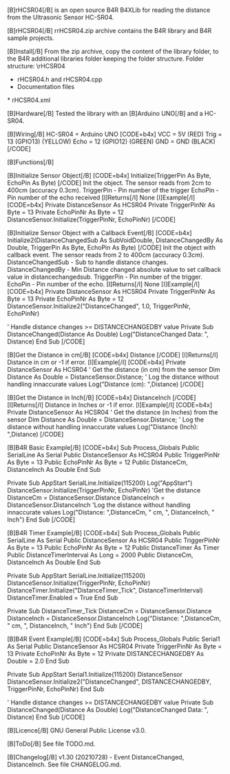 [B]rHCSR04[/B] is an open source B4R B4XLib for reading the distance from the Ultrasonic Sensor HC-SR04.

[B]rHCSR04[/B]
rrHCSR04.zip archive contains the B4R library and B4R sample projects.

[B]Install[/B]
From the zip archive, copy the content of the library folder, to the B4R additional libraries folder keeping the folder structure.
Folder structure:
<path to b4r additional libraries folder>\rHCSR04
* rHCSR04.h and rHCSR04.cpp 
* Documentation files
<path to b4r additional libraries folder>
* rHCSR04.xml

[B]Hardware[/B]
Tested the library with an [B]Arduino UNO[/B] and a HC-SR04.

[B]Wiring[/B]
HC-SR04 = Arduino UNO
[CODE=b4x]
VCC = 5V (RED)
Trig = 13 (GPIO13) (YELLOW)
Echo = 12 (GPIO12) (GREEN)
GND = GND (BLACK)
[/CODE]

[B]Functions[/B]

[B]Initialize Sensor Object[/B]
[CODE=b4x]
Initialize(TriggerPin As Byte, EchoPin As Byte)
[/CODE]
Init the object. The sensor reads from 2cm to 400cm (accuracy 0.3cm).
TriggerPin - Pin number of the trigger
EchoPin - Pin number of the echo received
[I]Returns[/I]
None
[I]Example[/I]
[CODE=b4x]
Private DistanceSensor As HCSR04
Private TriggerPinNr As Byte = 13
Private EchoPinNr As Byte  = 12
DistanceSensor.Initialize(TriggerPinNr, EchoPinNr)
[/CODE]

[B]Initialize Sensor Object with a Callback Event[/B]
[CODE=b4x]
Initialize2(DistanceChangedSub As SubVoidDouble, DistanceChangedBy As Double, TriggerPin As Byte, EchoPin As Byte)
[/CODE]
Init the object with callback event. The sensor reads from 2 to 400cm (accuracy 0.3cm).
DistanceChangedSub - Sub to handle distance changes.
DistanceChangedBy - Min Distance changed absolute value to set callback value in distancechangedsub.
TriggerPin - Pin number of the trigger.
EchoPin - Pin number of the echo.
[I]Returns[/I]
None
[I]Example[/I]
[CODE=b4x]
Private DistanceSensor As HCSR04
Private TriggerPinNr As Byte = 13
Private EchoPinNr As Byte  = 12
DistanceSensor.Initialize2("DistanceChanged", 1.0, TriggerPinNr, EchoPinNr)

' Handle distance changes >= DISTANCECHANGEDBY value
Private Sub DistanceChanged(Distance As Double)
	Log("DistanceChanged Data: ", Distance)
End Sub
[/CODE]

[B]Get the Distance in cm[/B]
[CODE=b4x]
Distance
[/CODE]
[I]Returns[/I]
Distance in cm or -1 if error.
[I]Example[/I]
[CODE=b4x]
Private DistanceSensor As HCSR04
' Get the distance (in cm) from the sensor
Dim Distance As Double = DistanceSensor.Distance;
' Log the distance without handling innaccurate values
Log("Distance (cm): ",Distance)
[/CODE]

[B]Get the Distance in Inch[/B]
[CODE=b4x]
DistanceInch
[/CODE]
[I]Returns[/I]
Distance in Inches or -1 if error.
[I]Example[/I]
[CODE=b4x]
Private DistanceSensor As HCSR04
' Get the distance (in Inches) from the sensor
Dim Distance As Double = DistanceSensor.Distance;
' Log the distance without handling innaccurate values
Log("Distance (Inch): ",Distance)
[/CODE]

[B]B4R Basic Example[/B]
[CODE=b4x]
Sub Process_Globals
	Public SerialLine As Serial
	Public DistanceSensor As HCSR04
	Public TriggerPinNr As Byte = 13
	Public EchoPinNr As Byte  = 12
	Public DistanceCm, DistanceInch As Double
End Sub

Private Sub AppStart
	SerialLine.Initialize(115200)
	Log("AppStart")
	DistanceSensor.Initialize(TriggerPinNr, EchoPinNr)
	'Get the distance
	DistanceCm = DistanceSensor.Distance
	DistanceInch = DistanceSensor.DistanceInch
	'Log the distance without handling innaccurate values
	Log("Distance: ",DistanceCm, " cm, ", DistanceInch, " Inch")
End Sub
[/CODE]

[B]B4R Timer Example[/B]
[CODE=b4x]
Sub Process_Globals
	Public SerialLine As Serial
	Public DistanceSensor As HCSR04
	Public TriggerPinNr As Byte = 13
	Public EchoPinNr As Byte  = 12
	Public DistanceTimer As Timer
	Public DistanceTimerInterval As Long = 2000
	Public DistanceCm, DistanceInch As Double
End Sub

Private Sub AppStart
	SerialLine.Initialize(115200)
	DistanceSensor.Initialize(TriggerPinNr, EchoPinNr)
	DistanceTimer.Initialize("DistanceTimer_Tick", DistanceTimerInterval)
	DistanceTimer.Enabled = True
End Sub

Private Sub DistanceTimer_Tick
	DistanceCm = DistanceSensor.Distance
	DistanceInch = DistanceSensor.DistanceInch
	Log("Distance: ",DistanceCm, " cm, ", DistanceInch, " Inch")
End Sub
[/CODE]

[B]B4R Event Example[/B]
[CODE=b4x]
Sub Process_Globals
	Public Serial1 As Serial
	Public DistanceSensor As HCSR04
	Private TriggerPinNr As Byte = 13
	Private EchoPinNr As Byte  = 12
	Private DISTANCECHANGEDBY As Double = 2.0
End Sub

Private Sub AppStart
	Serial1.Initialize(115200)
	DistanceSensor
	DistanceSensor.Initialize2("DistanceChanged", DISTANCECHANGEDBY, TriggerPinNr, EchoPinNr)
End Sub

' Handle distance changes >= DISTANCECHANGEDBY value
Private Sub DistanceChanged(Distance As Double)
	Log("DistanceChanged Data: ", Distance)
End Sub
[/CODE]

[B]Licence[/B]
GNU General Public License v3.0.

[B]ToDo[/B]
See file TODO.md.

[B]Changelog[/B]
v1.30 (20210728) - Event DistanceChanged, DistanceInch.
See file CHANGELOG.md.
